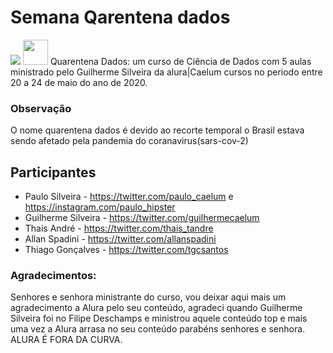 # Semana Qarentena dados
![](https://cdn.iconscout.com/icon/free/png-256/data-science-46-1170621.png)
<img src=”https://cdn.iconscout.com/icon/free/png-256/data-science-46-1170621.png” height ="40" whidt = "40">
Quarentena Dados: um curso de Ciência de Dados com 5 aulas ministrado pelo Guilherme Silveira da alura|Caelum cursos no periodo entre 20 a 24 de maio do ano de 2020.

### Observação 
O nome quarentena dados é devido ao recorte temporal o Brasil estava sendo afetado pela pandemia do coranavirus(sars-cov-2)

## Participantes
* Paulo Silveira - https://twitter.com/paulo_caelum e https://instagram.com/paulo_hipster
* Guilherme Silveira - https://twitter.com/guilhermecaelum
* Thais André - https://twitter.com/thais_tandre
* Allan Spadini - https://twitter.com/allanspadini
* Thiago Gonçalves - https://twitter.com/tgcsantos

### Agradecimentos:
Senhores e senhora ministrante do curso, vou deixar aqui mais um agradecimento a Alura pelo seu conteúdo, agradeci quando Guilherme Silveira foi no Filipe Deschamps e ministrou aquele conteúdo top e mais uma vez a Alura arrasa no seu conteúdo parabéns senhores e senhora. ALURA É FORA DA CURVA.
